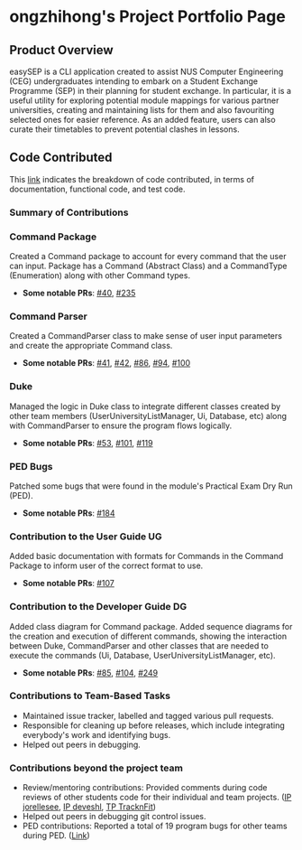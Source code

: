 # ongzhihong's Project Portfolio Page

## Product Overview
easySEP is a CLI application created to assist NUS Computer Engineering (CEG) undergraduates intending to embark on a Student Exchange Programme (SEP) in their planning for student exchange. In particular, it is a useful utility for exploring potential module mappings for various partner universities, creating and maintaining lists for them and also favouriting selected ones for easier reference. As an added feature, users can also curate their timetables to prevent potential clashes in lessons.

## Code Contributed
This [link](https://nus-cs2113-ay2223s1.github.io/tp-dashboard/?search=ongzhihong&breakdown=true&sort=groupTitle&sortWithin=title&since=2022-09-16&timeframe=commit&mergegroup=&groupSelect=groupByRepos&checkedFileTypes=docs~functional-code~test-code~other) indicates the breakdown of code contributed, in terms of documentation, functional code, and test code.

### Summary of Contributions

### Command Package

Created a Command package to account for every command that the user can input. Package has a Command (Abstract Class) and a CommandType (Enumeration) along with other Command types.

* **Some notable PRs**: [#40](https://github.com/AY2223S1-CS2113-W13-2/tp/pull/40), [#235](https://github.com/AY2223S1-CS2113-W13-2/tp/pull/235)

### Command Parser

Created a CommandParser class to make sense of user input parameters and create the appropriate Command class.

* **Some notable PRs**: [#41](https://github.com/AY2223S1-CS2113-W13-2/tp/pull/41), [#42](https://github.com/AY2223S1-CS2113-W13-2/tp/pull/42), [#86](https://github.com/AY2223S1-CS2113-W13-2/tp/pull/86), [#94](https://github.com/AY2223S1-CS2113-W13-2/tp/pull/94), [#100](https://github.com/AY2223S1-CS2113-W13-2/tp/pull/100)

### Duke

Managed the logic in Duke class to integrate different classes created by other team members (UserUniversityListManager, Ui, Database, etc) along with CommandParser to ensure the program flows logically.

* **Some notable PRs**: [#53](https://github.com/AY2223S1-CS2113-W13-2/tp/pull/53), [#101](https://github.com/AY2223S1-CS2113-W13-2/tp/pull/101), [#119](https://github.com/AY2223S1-CS2113-W13-2/tp/pull/119)

### PED Bugs

Patched some bugs that were found in the module's Practical Exam Dry Run (PED).

* **Some notable PRs**: [#184](https://github.com/AY2223S1-CS2113-W13-2/tp/pull/184)

### Contribution to the User Guide UG

Added basic documentation with formats for Commands in the Command Package to inform user of the correct format to use.

* **Some notable PRs**: [#107](https://github.com/AY2223S1-CS2113-W13-2/tp/pull/107)

### Contribution to the Developer Guide DG

Added class diagram for Command package. Added sequence diagrams for the creation and execution of different commands, showing the interaction between Duke, CommandParser and other classes that are needed to execute the commands (Ui, Database, UserUniversityListManager, etc).

* **Some notable PRs**: [#85](https://github.com/AY2223S1-CS2113-W13-2/tp/pull/85), [#104](https://github.com/AY2223S1-CS2113-W13-2/tp/pull/104), [#249](https://github.com/AY2223S1-CS2113-W13-2/tp/pull/249)

### Contributions to Team-Based Tasks

* Maintained issue tracker, labelled and tagged various pull requests.
* Responsible for cleaning up before releases, which include integrating everybody's work and identifying bugs.
* Helped out peers in debugging.

### Contributions beyond the project team
* Review/mentoring contributions: Provided comments during code reviews of other students code for their individual and team projects. ([IP jorellesee](https://github.com/nus-cs2113-AY2223S1/ip/pull/25/files/57329172ca6f3eb3861e80a992e2a8919145441c), [IP deveshl](https://github.com/nus-cs2113-AY2223S1/ip/pull/63/files/c5cc698efd80722355ac09b3b3c64c17faf28986), [TP TracknFit](https://github.com/nus-cs2113-AY2223S1/tp/pull/4/files/82775595be55ebf1e2bc0ae149992e7fdaf86e79))
* Helped out peers in debugging git control issues.
* PED contributions: Reported a total of 19 program bugs for other teams during PED. ([Link](https://github.com/ongzhihong/ped/issues))